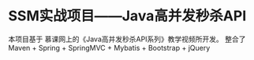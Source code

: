 # SSM实战项目——Java高并发秒杀API

本项目基于 慕课网上的《Java高并发秒杀API系列》教学视频所开发。
整合了 Maven + Spring + SpringMVC + Mybatis + Bootstrap + jQuery

